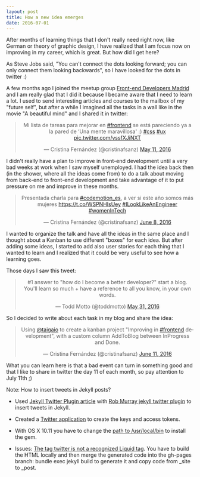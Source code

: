 ```yaml
---
layout: post
title: How a new idea emerges
date: 2016-07-01
---
```


After months of learning things that I don't really need right now, like German or theory of graphic design, I have realized that I am focus now on improving in my career, which is great. But how did I get here?

As Steve Jobs said, "You can't connect the dots looking forward; you can only connect them looking backwards", so I have looked for the dots in twitter :)

A few months ago I joined the meetup group <a href="http://www.meetup.com/es-ES/Front-end-Developers-Madrid/">Front-end Developers Madrid</a> and I am really glad that I did it because I became aware that I need to learn a lot. I used to send interesting articles and courses to the mailbox of my "future self", but after a while I imagined all the tasks in a wall like in the movie "A beautiful mind" and I shared it in twitter:

<div class="embed twitter"><blockquote class="twitter-tweet" align="center"><p lang="es" dir="ltr">Mi lista de tareas para mejorar en <a href="https://twitter.com/hashtag/frontend?src=hash">#frontend</a> se está pareciendo ya a la pared de ‘Una mente maravillosa&#39; :) <a href="https://twitter.com/hashtag/css?src=hash">#css</a> <a href="https://twitter.com/hashtag/ux?src=hash">#ux</a> <a href="https://t.co/vssfXJiNXT">pic.twitter.com/vssfXJiNXT</a></p>&mdash; Cristina Fernández (@cristinafsanz) <a href="https://twitter.com/cristinafsanz/status/730417793389178880">May 11, 2016</a></blockquote>
<script async="" src="//platform.twitter.com/widgets.js" charset="utf-8"></script></div>

I didn't really have a plan to improve in front-end development until a very bad weeks at work when I saw myself unemployed. I had the idea back then (in the shower, where all the ideas come from) to do a talk about moving from back-end to front-end development and take advantage of it to put pressure on me and improve in these months.

<div class="embed twitter"><blockquote class="twitter-tweet" align="center"><p lang="es" dir="ltr">Presentada charla para <a href="https://twitter.com/hashtag/codemotion_es?src=hash">#codemotion_es</a>, a ver si este año somos más mujeres <a href="https://t.co/WSPNHIsUey">https://t.co/WSPNHIsUey</a> <a href="https://twitter.com/hashtag/ILookLikeAnEngineer?src=hash">#ILookLikeAnEngineer</a> <a href="https://twitter.com/hashtag/womenInTech?src=hash">#womenInTech</a></p>&mdash; Cristina Fernández (@cristinafsanz) <a href="https://twitter.com/cristinafsanz/status/740626334368563200">June 8, 2016</a></blockquote>
<script async="" src="//platform.twitter.com/widgets.js" charset="utf-8"></script></div>

I wanted to organize the talk and have all the ideas in the same place and I thought about a Kanban to use different "boxes" for each idea. But after adding some ideas, I started to add also user stories for each thing that I wanted to learn and I realized that it could be very useful to see how a learning goes.

Those days I saw this tweet:

<div class="embed twitter"><blockquote class="twitter-tweet" align="center"><p lang="en" dir="ltr">#1 answer to &quot;how do I become a better developer?&quot; start a blog. You&#39;ll learn so much + have a reference to all you know, in your own words.</p>&mdash; Todd Motto (@toddmotto) <a href="https://twitter.com/toddmotto/status/737766510387662848">May 31, 2016</a></blockquote>
<script async="" src="//platform.twitter.com/widgets.js" charset="utf-8"></script></div>

So I decided to write about each task in my blog and share the idea:

<div class="embed twitter"><blockquote class="twitter-tweet" align="center"><p lang="en" dir="ltr">Using <a href="https://twitter.com/taigaio">@taigaio</a> to create a kanban project &quot;Improving in <a href="https://twitter.com/hashtag/frontend?src=hash">#frontend</a> development&quot;, with a custom column AddToBlog between InProgress and Done.</p>&mdash; Cristina Fernández (@cristinafsanz) <a href="https://twitter.com/cristinafsanz/status/741586091162140672">June 11, 2016</a></blockquote>
<script async="" src="//platform.twitter.com/widgets.js" charset="utf-8"></script></div>

<!--Before: <{% twitter oembed https://twitter.com/cristinafsanz/status/741586091162140672 align='center' width='220' %}-->

What you can learn here is that a bad event can turn in something good and that I like to share in twitter the day 11 of each month, so pay attention to July 11th ;)


Note: How to insert tweets in Jekyll posts?

- Used <a href="http://phatblat.com/2016/01/05/jekyll-twitter-plugin.html">Jekyll Twitter Plugin article</a> with <a href="https://github.com/rob-murray/jekyll-twitter-plugin">Rob Murray jekyll twitter plugin</a> to insert tweets in Jekyll.

- Created a <a href="https://apps.twitter.com/app/new"> Twitter application</a> to create the keys and access tokens.

- With OS X 10.11 you have to change the <a href="https://github.com/CocoaPods/CocoaPods/issues/3680">path to /usr/local/bin</a> to install the gem.

- Issues: <a href="https://github.com/rob-murray/jekyll-twitter-plugin/issues/15">The tag twitter is not a recognized Liquid tag</a>. You have to build the HTML locally and then merge the generated code into the gh-pages branch: bundle exec jekyll build to generate it and copy code from _site to _post.


